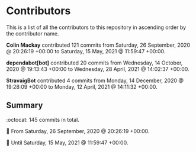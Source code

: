 # Contributors

This is a list of all the contributors to this repository in ascending order by the contributor name.

**Colin Mackay** contributed 121 commits from Saturday, 26 September, 2020 @ 20:26:19 +00:00 to Saturday, 15 May, 2021 @ 11:59:47 +00:00.

**dependabot[bot]** contributed 20 commits from Wednesday, 14 October, 2020 @ 19:13:43 +00:00 to Wednesday, 28 April, 2021 @ 14:02:37 +00:00.

**StravaigBot** contributed 4 commits from Monday, 14 December, 2020 @ 19:28:09 +00:00 to Monday, 12 April, 2021 @ 14:11:32 +00:00.

## Summary

:octocat: 145 commits in total.

:date: From Saturday, 26 September, 2020 @ 20:26:19 +00:00.

:date: Until Saturday, 15 May, 2021 @ 11:59:47 +00:00.

